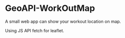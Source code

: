 # GeoAPI-WorkOutMap
A small web app can show your workout location on map.

Using JS API fetch for leaflet.

